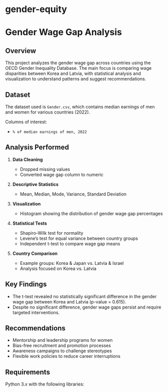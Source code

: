 # gender-equity

# Gender Wage Gap Analysis

## Overview
This project analyzes the gender wage gap across countries using the OECD Gender Inequality Database. The main focus is comparing wage disparities between Korea and Latvia, with statistical analysis and visualization to understand patterns and suggest recommendations.

## Dataset
The dataset used is `Gender.csv`, which contains median earnings of men and women for various countries (2022).

Columns of interest:
- `% of median earnings of men, 2022`

## Analysis Performed
1. **Data Cleaning**
   - Dropped missing values
   - Converted wage gap column to numeric

2. **Descriptive Statistics**
   - Mean, Median, Mode, Variance, Standard Deviation

3. **Visualization**
   - Histogram showing the distribution of gender wage gap percentages

4. **Statistical Tests**
   - Shapiro-Wilk test for normality
   - Levene’s test for equal variance between country groups
   - Independent t-test to compare wage gap means

5. **Country Comparison**
   - Example groups: Korea & Japan vs. Latvia & Israel
   - Analysis focused on Korea vs. Latvia

## Key Findings
- The t-test revealed no statistically significant difference in the gender wage gap between Korea and Latvia (p-value = 0.615).
- Despite no significant difference, gender wage gaps persist and require targeted interventions.

## Recommendations
- Mentorship and leadership programs for women
- Bias-free recruitment and promotion processes
- Awareness campaigns to challenge stereotypes
- Flexible work policies to reduce career interruptions

## Requirements
Python 3.x with the following libraries:
